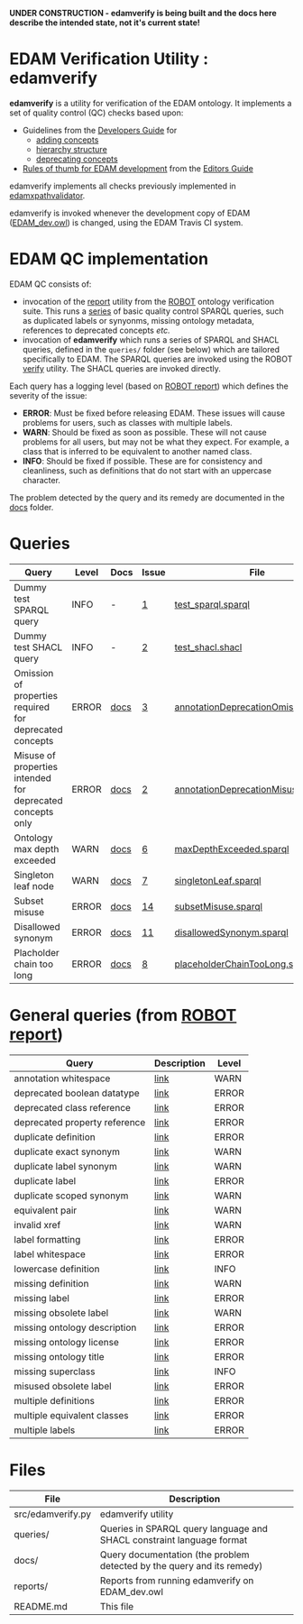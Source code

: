 **UNDER CONSTRUCTION - edamverify is being built and the docs here describe the intended state, not it's current state!**

# EDAM Verification Utility : edamverify

**edamverify** is a utility for verification of the EDAM ontology.  It implements a set of quality control (QC) checks based upon:

* Guidelines from the [Developers Guide](https://edamontologydocs.readthedocs.io/en/latest/developers_guide.html) for
  - [adding concepts](https://edamontologydocs.readthedocs.io/en/latest/developers_guide.html#adding-concepts)
  - [hierarchy structure](https://edamontologydocs.readthedocs.io/en/latest/developers_guide.html#hierarchy)
  - [deprecating concepts](https://edamontologydocs.readthedocs.io/en/latest/developers_guide.html#deprecating-concepts)
* [Rules of thumb for EDAM development](https://edamontologydocs.readthedocs.io/en/latest/editors_guide.html#rules-of-thumb-for-edam-development) from the [Editors Guide](https://edamontologydocs.readthedocs.io/en/latest/editors_guide.html)
   
edamverify implements all checks previously implemented in [edamxpathvalidator](https://github.com/edamontology/edamxpathvalidator).

edamverify is invoked whenever the development copy of EDAM ([EDAM_dev.owl](https://github.com/edamontology/edamontology/blob/master/EDAM_dev.owl)) is changed, using the EDAM Travis CI system.


# EDAM QC implementation
EDAM QC consists of:
* invocation of the [report](http://robot.obolibrary.org/report) utility from the [ROBOT](https://github.com/ontodev/robot) ontology verification suite.  This runs a [series](http://robot.obolibrary.org/report_queries/) of basic quality control SPARQL queries, such as duplicated labels or synyonms, missing ontology metadata, references to deprecated concepts *etc.*
* invocation of **edamverify** which runs a series of SPARQL and SHACL queries, defined in the `queries/` folder (see below) which are tailored specifically to EDAM.  The SPARQL queries are invoked using the ROBOT [verify](http://robot.obolibrary.org/verify) utility.  The SHACL queries are invoked directly.

Each query has a logging level (based on [ROBOT report](http://robot.obolibrary.org/report)) which defines the severity of the issue: 
* **ERROR**: Must be fixed before releasing EDAM. These issues will cause problems for users, such as classes with multiple labels.
* **WARN**: Should be fixed as soon as possible. These will not cause problems for all users, but may not be what they expect. For example, a class that is inferred to be equivalent to another named class.
* **INFO**: Should be fixed if possible. These are for consistency and cleanliness, such as definitions that do not start with an uppercase character.

The problem detected by the query and its remedy are documented in the [docs]() folder.



# Queries
Query                    | Level | Docs | Issue| File | Status
-----                    | ----- | ---- | ---- | ---- | ------
Dummy test SPARQL query  | INFO | - | [1](https://github.com/edamontology/edamverify/issues/1) | [test_sparql.sparql](queries/test_sparql.sparql) | todo
Dummy test SHACL query   | INFO | - | [2](https://github.com/edamontology/edamverify/issues/2) | [test_shacl.shacl](queries/test_shacl.shacl) | todo
Omission of properties required for deprecated concepts | ERROR | [docs](https://github.com/edamontology/edamverify/blob/master/docs/annotationDeprecationOmission.md) | [3](https://github.com/edamontology/edamverify/issues/3) | [annotationDeprecationOmission.sparql](queries/annotationDeprecationOmission.sparql) | todo
Misuse of properties intended for deprecated concepts only | ERROR | [docs](https://github.com/edamontology/edamverify/blob/master/docs/annotationDeprecationMisuse.md) | [2](https://github.com/edamontology/edamxpathvalidator/issues/2) | [annotationDeprecationMisuse.sparql](queries/annotationDeprecationMisuse.sparql) | todo
Ontology max depth exceeded | WARN | [docs](https://github.com/edamontology/edamverify/blob/master/docs/maxDepthExceeded.md) | [6](https://github.com/edamontology/edamxpathvalidator/issues/6) | [maxDepthExceeded.sparql](queries/maxDepthExceeded.sparql) | todo
Singleton leaf node | WARN | [docs](https://github.com/edamontology/edamverify/blob/master/docs/singletonLeaf.md) | [7](https://github.com/edamontology/edamxpathvalidator/issues/7) | [singletonLeaf.sparql](queries/singletonLeaf.sparql) | todo
Subset misuse | ERROR | [docs](https://github.com/edamontology/edamverify/blob/master/docs/subsetMisuse.md) | [14](https://github.com/edamontology/edamxpathvalidator/issues/14) | [subsetMisuse.sparql](queries/subsetMisuse.sparql) | todo
Disallowed synonym | ERROR | [docs](https://github.com/edamontology/edamverify/blob/master/docs/disallowedSynonym.md) | [11](https://github.com/edamontology/edamxpathvalidator/issues/11) | [disallowedSynonym.sparql](queries/disallowedSynonym.sparql) | todo
Placholder chain too long | ERROR | [docs](https://github.com/edamontology/edamverify/blob/master/docs/placeholderChainTooLong.md) | [8](https://github.com/edamontology/edamxpathvalidator/issues/8) | [placeholderChainTooLong.sparql](queries/placeholderChainTooLong.sparql) | todo

# General queries (from [ROBOT report](http://robot.obolibrary.org/report))
Query                         | Description | Level
----------------------------- | ----------- | -----
annotation whitespace	      | [link](http://robot.obolibrary.org/report_queries/annotation_whitespace)    | WARN
deprecated boolean datatype   | [link](http://robot.obolibrary.org/report_queries/deprecated_boolean_datatype)    | ERROR
deprecated class reference    | [link](http://robot.obolibrary.org/report_queries/deprecated_class_reference)    | ERROR
deprecated property reference |	[link](http://robot.obolibrary.org/report_queries/deprecated_property_reference)    | ERROR
duplicate definition	      | [link](http://robot.obolibrary.org/report_queries/duplicate_definition)    | ERROR
duplicate exact synonym	      | [link](http://robot.obolibrary.org/report_queries/duplicate_exact_synonym)    | WARN
duplicate label synonym	      | [link](http://robot.obolibrary.org/report_queries/duplicate_label_synonym)    | WARN
duplicate label	              | [link](http://robot.obolibrary.org/report_queries/duplicate_label)    | ERROR
duplicate scoped synonym      | [link](http://robot.obolibrary.org/report_queries/duplicate_scoped_synonym)    | WARN
equivalent pair	              | [link](http://robot.obolibrary.org/report_queries/equivalent_pair)    | WARN
invalid xref	              | [link](http://robot.obolibrary.org/report_queries/invalid_xref)    | WARN
label formatting	      | [link](http://robot.obolibrary.org/report_queries/label_formatting)    | ERROR
label whitespace	      | [link](http://robot.obolibrary.org/report_queries/label_whitespace)    | ERROR
lowercase definition	      | [link](http://robot.obolibrary.org/report_queries/lowercase_definition)    | INFO
missing definition	      | [link](http://robot.obolibrary.org/report_queries/missing_definition)    | WARN
missing label	              | [link](http://robot.obolibrary.org/report_queries/missing_label)    | ERROR
missing obsolete label	      | [link](http://robot.obolibrary.org/report_queries/missing_obsolete_label)    | WARN
missing ontology description  | [link](http://robot.obolibrary.org/report_queries/missing_ontology_description)    | ERROR
missing ontology license      | [link](http://robot.obolibrary.org/report_queries/missing_ontology_license)    | ERROR
missing ontology title	      | [link](http://robot.obolibrary.org/report_queries/missing_ontology_title)    | ERROR
missing superclass	      | [link](http://robot.obolibrary.org/report_queries/missing_superclass)    | INFO
misused obsolete label	      | [link](http://robot.obolibrary.org/report_queries/misused_obsolete_label)    | ERROR
multiple definitions	      | [link](http://robot.obolibrary.org/report_queries/multiple_definitions)    | ERROR
multiple equivalent classes   | [link](http://robot.obolibrary.org/report_queries/multiple_equivalent_classes)    | ERROR
multiple labels	              | [link](http://robot.obolibrary.org/report_queries/multiple_labels)    | ERROR


# Files

File                            | Description
----                            | -----------
src/edamverify.py               | edamverify utility
queries/                        | Queries in SPARQL query language and SHACL constraint language format
docs/                           | Query documentation (the problem detected by the query and its remedy)
reports/                        | Reports from running edamverify on EDAM_dev.owl
README.md		        | This file






